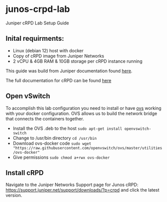 # junos-crpd-lab
Juniper cRPD Lab Setup Guide


## Inital requirments:
* Linux (debian 12) host with docker
* Copy of cRPD image from Juniper Networks
* 2 vCPU & 4GB RAM & 10GB storage per cRPD instance running

This guide was build from Juniper documentation found [here](https://www.juniper.net/documentation/us/en/quick-start/software/crpd/crpd-quick-start/topics/concept/step-1-crpd.html).

The full documentation for cRPD can be found [here](https://www.juniper.net/documentation/product/us/en/crpd/)

## Open vSwitch
To accomplish this lab configuration you need to install or have [ovs](https://www.openvswitch.org/) working with your docker configuration.  OVS allows us to build the network bridge that connects the containers together.  
* Install the OVS .deb to the host `sudo apt-get install openvswitch-switch`
* Change to /usr/bin directory `cd /usr/bin`
* Download ovs-docker code `sudo wget "https://raw.githubusercontent.com/openvswitch/ovs/master/utilities/ovs-docker"`
* Give permissions `sudo chmod a+rwx ovs-docker`

## Install cRPD
Navigate to the Juniper Networks Support page for Junos cRPD: https://support.juniper.net/support/downloads/?p=crpd and click the latest version.
